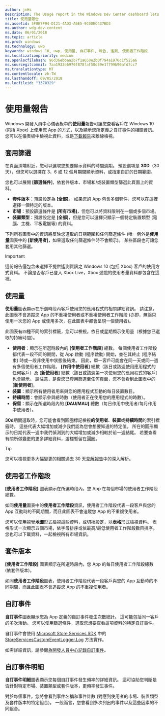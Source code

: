 ```yaml
---
author: jnHs
Description: The Usage report in the Windows Dev Center dashboard lets you see how customers are using your app.
title: 使用量報告
ms.assetid: 5F0E7F94-D121-4AD3-A6E5-9C0DEC437BD3
ms.author: wdg-dev-content
ms.date: 06/01/2018
ms.topic: article
ms.prod: windows
ms.technology: uwp
keywords: windows 10, uwp, 使用量, 自訂事件, 報告, 遙測, 使用者工作階段
ms.localizationpriority: medium
ms.openlocfilehash: 96d36ebbaa2b7f1a650e2b0f794a1976c1f525a6
ms.sourcegitcommit: 7aa1933e6970f878faf50d59e1f799b90afd7cc7
ms.translationtype: MT
ms.contentlocale: zh-TW
ms.lasthandoff: 09/05/2018
ms.locfileid: "3370329"
---
```

# <a name="usage-report"></a>使用量報告


Windows 開發人員中心儀表板中的**使用量**報告可讓您查看客戶在 Windows 10 (包括 Xbox) 上使用您 App 的方式，以及顯示您所定義之自訂事件的相關資訊。 您可以在儀表板中檢視此資料，或是[下載報告](download-analytic-reports.md)來離線檢視。


## <a name="apply-filters"></a>套用篩選

在頁面頂端附近，您可以選取您想要顯示資料的時間週期。 預設選項是 **30D**（30 天），但您可以選擇在 3、6 或 12 個月期間顯示資料，或指定自訂的日期範圍。

您也可以展開 **\[篩選條件\]**，依套件版本、市場和/或裝置類型篩選此頁面上的資料。

-   **套件版本**：預設設定為 **\[全部\]**。 如果您的 App 包含多個套件，您可以在這裡選擇一個特定的版本。
-   **市場**：預設篩選條件是 **\[所有市場\]**，但您可以將資料限制在一個或多個市場。
-   **裝置類型**：預設設定是 **\[全部\]**，但是您可以選擇只顯示一個特定裝置類型 (電腦、主機、平板電腦等) 的資料。

下列所有圖表中的資訊將反映您選取的日期範圍和任何篩選條件 (唯一例外是**使用量**圖表中的 **\[新使用者\]**，如果選取任何篩選條件時不會顯示)。 某些區段也可讓您套用其他篩選。

> [!IMPORTANT]
> 這份報告僅包含未選擇不提供遙測資訊之 Windows 10 (包括 Xbox) 客戶的使用方式資料。 不論是否客戶已登入 Xbox Live，Xbox 遊戲的使用者量資料都包含在這裡。 


## <a name="usage"></a>使用量

**使用量**圖表顯示在所選時段內客戶使用您的應用程式的相關詳細資訊。 請注意，此圖表不會追蹤您 App 的不重複使用者或不重複使用者工作階段 (亦即，無論只使用一次您的 App 或使用多次，在此圖表中都會呈現一個使用者)。

此圖表有四種不同的索引標籤，您可以檢視，依日或星期顯示使用量（根據您已選取的持續時間）。

- **使用者**：顯示在所選時段內的 **\[使用者工作階段\]** 總數。 每個使用者工作階段都代表一段不同的期間，從 App 啟動 (程序啟動) 開始，並在其終止 (程序結束) 時或一段非使用中狀態後結束。 因此，單一客戶可能會在同一天或同一週有多個使用者工作階段。 **\[作用中使用者\]** 總數（該日或該週使用應用程式的任何客戶）及 **\[新使用者\]** 總數（該日或該週第一次使用您的應用程式的客戶）也會顯示。 請注意，是否您已套用篩選至任何頁面，您不會看到此圖表中的 **\[新使用者\]**。
- **裝置**：顯示所有使用者用來與您的應用程式互動的每日裝置數目。
- **持續時間**：會顯示參與總時數（使用者正在使用您的應用程式的時數）。
- **保留**：顯示在所選時段內的 **\[DAU/MAU\]** 總數（每日作用中使用者/每月作用中使用者）。

**30d**期間選取時，您可能會看到圓圈標記檢視**的使用者**、**裝置**或**持續時間**的索引標籤時。 這些代表大幅增加或減少我們認為您會想要知道的特定值。 所在的圓形顯示的日期代表一週中我們偵測到的大幅增加或減少相較於前一週結尾。 若要查看有關所做變更的更多詳細資料，游標暫留在圓圈。  

> [!TIP]
> 您可以檢視更多大幅變更的相關過去 30 天[見解報告](insights-report.md)中的深入解析。


## <a name="user-sessions"></a>使用者工作階段

**\[使用者工作階段\]** 圖表顯示在所選時段內，您 App 在每個市場的使用者工作階段總數。

如同**使用量**圖表中的**使用者工作階段**資訊，使用者工作階段代表一段客戶與您的 App 互動時的不同期間，而且此圖表不會追蹤您 App 的不重複使用者。

您可以使用視覺**地圖**形式檢視這些資料，或切換設定，以**表格**形式檢視資料。 表格形式一次顯示五個市場，依字母排序或依最高/最低使用者工作階段數目排序。 您也可以下載資料，一起檢視所有市場資訊。


## <a name="package-version"></a>套件版本

**\[使用者工作階段\]** 圖表顯示在所選時段內，您 App 的每日使用者工作階段總數 (依套件版本)。

如同**使用者工作階段**圖表，使用者工作階段代表一段客戶與您的 App 互動時的不同期間，而且此圖表不會追蹤您 App 的不重複使用者。


## <a name="custom-events"></a>自訂事件

**自訂事件**圖表顯示您為 App 定義的自訂事件發生次數總計。 這可能包括同一客戶的多次活動。 您可以使用篩選條件，選取您想要查看這項資料的特定自訂事件。

自訂事件會使用 [Microsoft Store Services SDK](../monetize/microsoft-store-services-sdk.md) 中的 [StoreServicesCustomEventLogger.Log](https://docs.microsoft.com/en-us/uwp/api/microsoft.services.store.engagement.storeservicescustomeventlogger.log) 方法實作。

如需詳細資訊，請參閱[為開發人員中心記錄自訂事件](../monetize/log-custom-events-for-dev-center.md)。


## <a name="custom-events-breakdown"></a>自訂事件明細

**自訂事件明細**圖表顯示您每個自訂事件發生頻率的詳細資訊。 這可協助您判斷是否針對特定市場、裝置類型或套件版本，更頻率發生事件。

對於每個事件，您將會看到事件名稱和事件計數 (對應到使用者的市場、裝置類型及套件版本的特定組合)。 一般而言，您會看到多次列出的事件以及這些因素的不同組合。 




 
